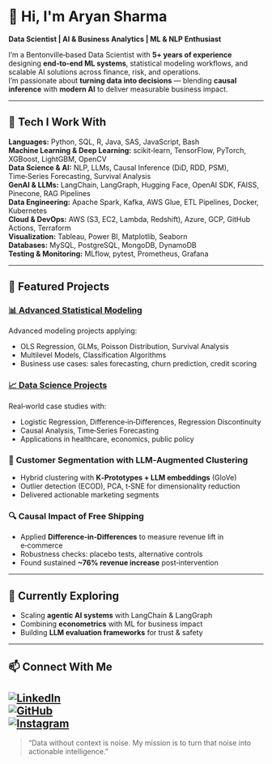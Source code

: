 # 👋 Hi, I'm Aryan Sharma  

**Data Scientist | AI & Business Analytics | ML & NLP Enthusiast**  

I’m a Bentonville‑based Data Scientist with **5+ years of experience** designing **end‑to‑end ML systems**, statistical modeling workflows, and scalable AI solutions across finance, risk, and operations.  
I’m passionate about **turning data into decisions** — blending **causal inference** with **modern AI** to deliver measurable business impact.  

---

## 🚀 Tech I Work With  

**Languages:** Python, SQL, R, Java, SAS, JavaScript, Bash  
**Machine Learning & Deep Learning:** scikit‑learn, TensorFlow, PyTorch, XGBoost, LightGBM, OpenCV  
**Data Science & AI:** NLP, LLMs, Causal Inference (DiD, RDD, PSM), Time‑Series Forecasting, Survival Analysis  
**GenAI & LLMs:** LangChain, LangGraph, Hugging Face, OpenAI SDK, FAISS, Pinecone, RAG Pipelines  
**Data Engineering:** Apache Spark, Kafka, AWS Glue, ETL Pipelines, Docker, Kubernetes  
**Cloud & DevOps:** AWS (S3, EC2, Lambda, Redshift), Azure, GCP, GitHub Actions, Terraform  
**Visualization:** Tableau, Power BI, Matplotlib, Seaborn  
**Databases:** MySQL, PostgreSQL, MongoDB, DynamoDB  
**Testing & Monitoring:** MLflow, pytest, Prometheus, Grafana  

---

## 📂 Featured Projects  

### [📊 Advanced Statistical Modeling](https://github.com/markusndco/Advance-Statistical-Modeling)  
Advanced modeling projects applying:  
- OLS Regression, GLMs, Poisson Distribution, Survival Analysis  
- Multilevel Models, Classification Algorithms  
- Business use cases: sales forecasting, churn prediction, credit scoring  

### [📈 Data Science Projects](https://github.com/markusndco/Data-Science_projects)  
Real‑world case studies with:  
- Logistic Regression, Difference‑in‑Differences, Regression Discontinuity  
- Causal Analysis, Time‑Series Forecasting  
- Applications in healthcare, economics, public policy  

### 🧠 **Customer Segmentation with LLM‑Augmented Clustering**  
- Hybrid clustering with **K‑Prototypes + LLM embeddings** (GloVe)  
- Outlier detection (ECOD), PCA, t‑SNE for dimensionality reduction  
- Delivered actionable marketing segments  

### 🔍 **Causal Impact of Free Shipping**  
- Applied **Difference‑in‑Differences** to measure revenue lift in e‑commerce  
- Robustness checks: placebo tests, alternative controls  
- Found sustained **~76% revenue increase** post‑intervention  

---

## 🎯 Currently Exploring  
- Scaling **agentic AI systems** with LangChain & LangGraph  
- Combining **econometrics** with ML for business impact  
- Building **LLM evaluation frameworks** for trust & safety  

---

## 📫 Connect With Me  
[![LinkedIn](https://img.shields.io/badge/LinkedIn-blue?logo=linkedin)](https://www.linkedin.com/in/aryansharma250)  
[![GitHub](https://img.shields.io/badge/GitHub-000?logo=github)](https://github.com/markusndco)  
[![Instagram](https://img.shields.io/badge/GitHub-000?logo=github)](https://instagram.com/markusndco)  
---

> “Data without context is noise. My mission is to turn that noise into actionable intelligence.”
